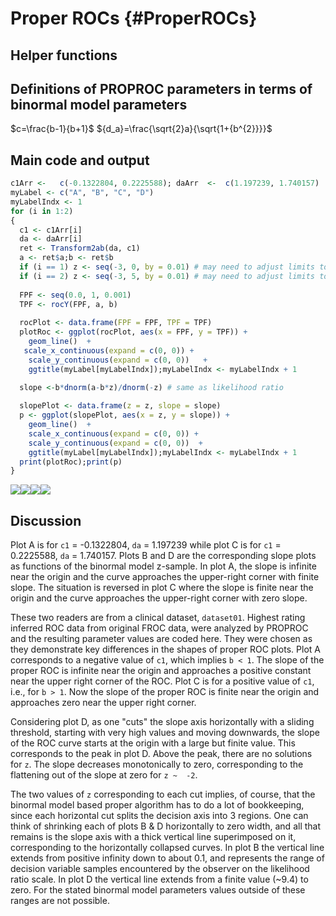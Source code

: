 # Proper ROCs {#ProperROCs}





## Helper functions


## Definitions of PROPROC parameters in terms of binormal model parameters
  
$c=\frac{b-1}{b+1}$
${d_a}=\frac{\sqrt{2}a}{\sqrt{1+{b^{2}}}}$ 


## Main code and output
  

```r
c1Arr <-   c(-0.1322804, 0.2225588); daArr  <-  c(1.197239, 1.740157)
myLabel <- c("A", "B", "C", "D")
myLabelIndx <- 1
for (i in 1:2)
{
  c1 <- c1Arr[i]
  da <- daArr[i]
  ret <- Transform2ab(da, c1)
  a <- ret$a;b <- ret$b
  if (i == 1) z <- seq(-3, 0, by = 0.01) # may need to adjust limits to view detail of slope plot
  if (i == 2) z <- seq(-3, 5, by = 0.01) # may need to adjust limits to view detail of slope plot
  
  FPF <- seq(0.0, 1, 0.001)
  TPF <- rocY(FPF, a, b)
  
  rocPlot <- data.frame(FPF = FPF, TPF = TPF)
  plotRoc <- ggplot(rocPlot, aes(x = FPF, y = TPF)) + 
    geom_line()  + 
   scale_x_continuous(expand = c(0, 0)) + 
    scale_y_continuous(expand = c(0, 0))   +
    ggtitle(myLabel[myLabelIndx]);myLabelIndx <- myLabelIndx + 1

  slope <-b*dnorm(a-b*z)/dnorm(-z) # same as likelihood ratio
  
  slopePlot <- data.frame(z = z, slope = slope)
  p <- ggplot(slopePlot, aes(x = z, y = slope)) + 
    geom_line()  + 
    scale_x_continuous(expand = c(0, 0)) + 
    scale_y_continuous(expand = c(0, 0))  +
    ggtitle(myLabel[myLabelIndx]);myLabelIndx <- myLabelIndx + 1
  print(plotRoc);print(p)
}
```

![](23-proprocROCs_files/figure-epub3/unnamed-chunk-2-1.png)<!-- -->![](23-proprocROCs_files/figure-epub3/unnamed-chunk-2-2.png)<!-- -->![](23-proprocROCs_files/figure-epub3/unnamed-chunk-2-3.png)<!-- -->![](23-proprocROCs_files/figure-epub3/unnamed-chunk-2-4.png)<!-- -->


## Discussion
Plot A is for `c1` =  -0.1322804, `da` = 1.197239 while plot C is for `c1` = 0.2225588, `da` = 1.740157. Plots B and D are the corresponding slope plots as functions of the binormal model z-sample. In plot A, the slope is infinite near the origin and the curve approaches the upper-right corner with finite slope. The situation is reversed in plot C where the slope is finite near the origin and the curve approaches the upper-right corner with zero slope. 

These two readers are from a clinical dataset, `dataset01`. Highest rating inferred ROC data from original FROC data, were analyzed by PROPROC and the resulting parameter values are coded here. They were chosen as they demonstrate key differences in the shapes of proper ROC plots. Plot A corresponds to a negative value of `c1`, which implies `b < 1`. The slope of the proper ROC is infinite near the origin and approaches a positive constant near the upper right corner of the ROC. Plot C is for a positive value of `c1`, i.e., for `b > 1`. Now the slope of the proper ROC is finite near the origin and approaches zero near the upper right corner. 

Considering plot D, as one "cuts" the slope axis horizontally with a sliding threshold, starting with very high values and moving downwards, the slope of the ROC curve starts at the origin with a large but finite value. This corresponds to the peak in plot D. Above the peak, there are no solutions for `z`. The slope decreases monotonically to zero, corresponding to the flattening out of the slope at zero for `z ~  -2`. 

The two values of `z` corresponding to each cut implies, of course, that the binormal model based proper algorithm has to do a lot of bookkeeping, since each horizontal cut splits the decision axis into 3 regions. One can think of shrinking each of plots B & D horizontally to zero width, and all that remains is the slope axis with a thick vertical line superimposed on it, corresponding to the horizontally collapsed curves. In plot B the vertical line extends from positive infinity down to about 0.1, and represents the range of decision variable samples encountered by the observer on the likelihood ratio scale. In plot D the vertical line extends from a finite value (~9.4) to zero. For the stated binormal model parameters values outside of these ranges are not possible.

